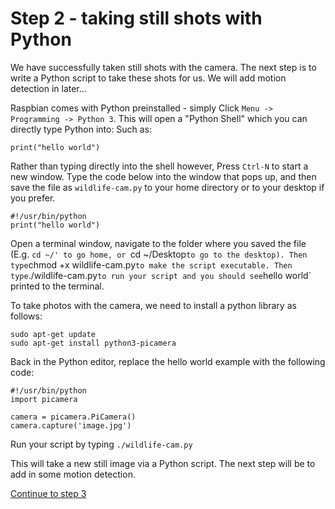 # Step 2 - taking still shots with Python
We have successfully taken still shots with the camera. The next step is to write a Python script to take these shots for us. We will add motion detection in later...

Raspbian comes with Python preinstalled - simply Click `Menu -> Programming -> Python 3`. This will open a "Python Shell" which you can directly type Python into: Such as:

```
print("hello world")
```

Rather than typing directly into the shell however, Press `Ctrl-N` to start a new window. Type the code below into the window that pops up, and then save the file as `wildlife-cam.py` to your home directory or to your desktop if you prefer.

```
#!/usr/bin/python
print("hello world")
```

Open a terminal window, navigate to the folder where you saved the file (E.g. `cd ~/' to go home, or `cd ~/Desktop` to go to the desktop).
Then type `chmod +x wildlife-cam.py` to make the script executable. Then type `./wildlife-cam.py` to run your script and you should see `hello world` printed to the terminal.

To take photos with the camera, we need to install a python library as follows:

```
sudo apt-get update
sudo apt-get install python3-picamera
```

Back in the Python editor, replace the hello world example with the following code:

```
#!/usr/bin/python
import picamera

camera = picamera.PiCamera()
camera.capture('image.jpg')
```

Run your script by typing `./wildlife-cam.py`

This will take a new still image via a Python script. The next step will be to add in some motion detection.

[Continue to step 3](step-3.md)
